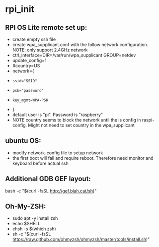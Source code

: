 # rpi_init
## RPI OS Lite remote set up:
- create empty ssh file
- create wpa_supplicant.conf with the follow network configuration. NOTE: only support 2.4GHz network
- ctrl_interface=DIR=/var/run/wpa_supplicant GROUP=netdev
- update_config=1
- #country=US
- network={
-     ssid="SSID"
-     psk="password"
-     key_mgmt=WPA-PSK
- }
- default user is "pi". Password is "raspberry"
- NOTE country seems to block the network until the is config in raspi-config. Might not need to set country in the wpa_supplicant


## ubuntu OS:
- modify network-config file to setup network
- the first boot will fail and require reboot. Therefore need monitor and keyboard before actual ssh

## Additional GDB GEF layout:
bash -c "$(curl -fsSL http://gef.blah.cat/sh)"

## Oh-My-ZSH:
- sudo apt -y install zsh
- echo $SHELL
- chsh -s $(which zsh) 
- sh -c "$(curl -fsSL https://raw.github.com/ohmyzsh/ohmyzsh/master/tools/install.sh)"
